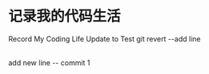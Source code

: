 # 记录我的代码生活
Record My Coding Life
Update to Test git revert --add line

<br/>add new line -- commit 1
